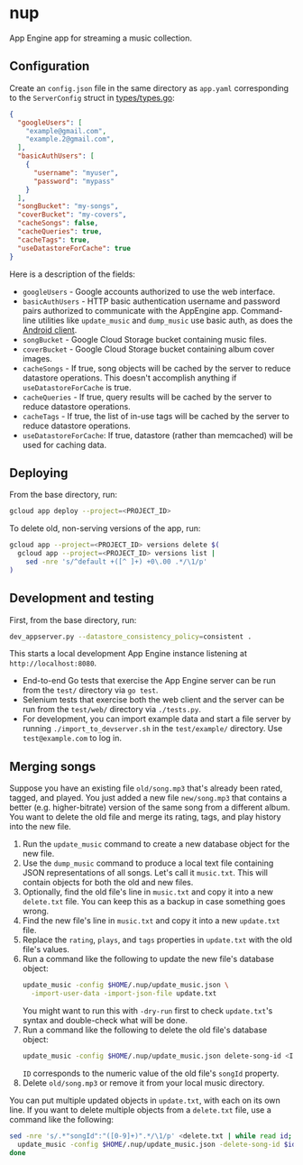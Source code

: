 # nup

App Engine app for streaming a music collection.

## Configuration

Create an `config.json` file in the same directory as `app.yaml` corresponding
to the `ServerConfig` struct in [types/types.go](./types/types.go):

```json
{
  "googleUsers": [
    "example@gmail.com",
    "example.2@gmail.com",
  ],
  "basicAuthUsers": [
    {
      "username": "myuser",
      "password": "mypass"
    }
  ],
  "songBucket": "my-songs",
  "coverBucket": "my-covers",
  "cacheSongs": false,
  "cacheQueries": true,
  "cacheTags": true,
  "useDatastoreForCache": true
}
```

Here is a description of the fields:

*   `googleUsers` - Google accounts authorized to use the web interface.
*   `basicAuthUsers` - HTTP basic authentication username and password pairs
    authorized to communicate with the AppEngine app. Command-line utilities
    like `update_music` and `dump_music` use basic auth, as does the <a
    href="https://github.com/derat/nup-android">Android client</a>.
*   `songBucket` - Google Cloud Storage bucket containing music files.
*   `coverBucket` - Google Cloud Storage bucket containing album cover images.
*   `cacheSongs` - If true, song objects will be cached by the server to reduce
    datastore operations. This doesn't accomplish anything if
    `useDatastoreForCache` is true.
*   `cacheQueries` - If true, query results will be cached by the server to
    reduce datastore operations.
*   `cacheTags` - If true, the list of in-use tags will be cached by the server
    to reduce datastore operations.
*   `useDatastoreForCache`: If true, datastore (rather than memcached) will be
    used for caching data.

## Deploying

From the base directory, run:

```sh
gcloud app deploy --project=<PROJECT_ID>
```

To delete old, non-serving versions of the app, run:

```sh
gcloud app --project=<PROJECT_ID> versions delete $(
  gcloud app --project=<PROJECT_ID> versions list |
    sed -nre 's/^default +([^ ]+) +0\.00 .*/\1/p'
)
```

## Development and testing

First, from the base directory, run:

```sh
dev_appserver.py --datastore_consistency_policy=consistent .
```

This starts a local development App Engine instance listening at
`http://localhost:8080`.

*   End-to-end Go tests that exercise the App Engine server can be run from the
    `test/` directory via `go test`.
*   Selenium tests that exercise both the web client and the server can be run
    from the `test/web/` directory via `./tests.py`.
*   For development, you can import example data and start a file server by
    running `./import_to_devserver.sh` in the `test/example/` directory. Use
    `test@example.com` to log in.

## Merging songs

Suppose you have an existing file `old/song.mp3` that's already been rated,
tagged, and played. You just added a new file `new/song.mp3` that contains a
better (e.g. higher-bitrate) version of the same song from a different album.
You want to delete the old file and merge its rating, tags, and play history
into the new file.

1.  Run the `update_music` command to create a new database object for the new
    file.
2.  Use the `dump_music` command to produce a local text file containing JSON
    representations of all songs. Let's call it `music.txt`. This will contain
    objects for both the old and new files.
3.  Optionally, find the old file's line in `music.txt` and copy it into a new
    `delete.txt` file. You can keep this as a backup in case something goes
    wrong.
4.  Find the new file's line in `music.txt` and copy it into a new `update.txt`
    file.
5.  Replace the `rating`, `plays`, and `tags` properties in `update.txt` with
    the old file's values.
6.  Run a command like the following to update the new file's database object:
    ```sh
    update_music -config $HOME/.nup/update_music.json \
      -import-user-data -import-json-file update.txt
    ```
    You might want to run this with `-dry-run` first to check `update.txt`'s
    syntax and double-check what will be done.
7.  Run a command like the following to delete the old file's database object:
    ```sh
    update_music -config $HOME/.nup/update_music.json delete-song-id <ID>
    ```
    `ID` corresponds to the numeric value of the old file's `songId` property.
8.  Delete `old/song.mp3` or remove it from your local music directory.


You can put multiple updated objects in `update.txt`, with each on its own line.
If you want to delete multiple objects from a `delete.txt` file, use a command
like the following:
```sh
sed -nre 's/.*"songId":"([0-9]+)".*/\1/p' <delete.txt | while read id; do
  update_music -config $HOME/.nup/update_music.json -delete-song-id $id
done
```

